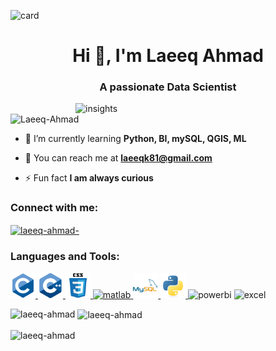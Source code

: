 
![card](https://github.com/LaeeqAhmad88/LaeeqAhmad88/assets/143387882/c52cad4b-6dff-447c-ae4d-f24c04d6689a)

<h1 align="center">Hi 👋, I'm Laeeq Ahmad</h1>
<h3 align="center">A passionate Data Scientist</h3>

<img align="right" alt="insights" width="400" src="https://cdn.dribbble.com/users/980520/screenshots/2859415/monitoring.gif"> 

<p align="left"> <img src="https://komarev.com/ghpvc/?username=laeeq-ahmad&label=Profile%20views&color=0e75b6&style=flat" alt="Laeeq-Ahmad" /> </p>

- 🌱 I’m currently learning **Python, BI, mySQL, QGIS, ML**

- 💬 You can reach me at **laeeqk81@gmail.com**

- ⚡ Fun fact **I am always curious**

<h3 align="left">Connect with me:</h3>
<p align="left">
<a href="https://linkedin.com/in/laeeq-ahmad-57a30a39" target="blank"><img align="center" src="https://raw.githubusercontent.com/rahuldkjain/github-profile-readme-generator/master/src/images/icons/Social/linked-in-alt.svg" alt="laeeq-ahmad-" height="30" width="40" /></a>
</p>

<h3 align="left">Languages and Tools:</h3>
<p align="left"> <a href="https://www.cprogramming.com/" target="_blank" rel="noreferrer"> <img src="https://raw.githubusercontent.com/devicons/devicon/master/icons/c/c-original.svg" alt="c" width="40" height="40"/> </a> <a href="https://www.w3schools.com/cpp/" target="_blank" rel="noreferrer"> <img src="https://raw.githubusercontent.com/devicons/devicon/master/icons/cplusplus/cplusplus-original.svg" alt="cplusplus" width="40" height="40"/> </a> <a href="https://www.w3schools.com/css/" target="_blank" rel="noreferrer"> <img src="https://raw.githubusercontent.com/devicons/devicon/master/icons/css3/css3-original-wordmark.svg" alt="css3" width="40" height="40"/> </a> <a href="https://www.mathworks.com/" target="_blank" rel="noreferrer"> <img src="https://upload.wikimedia.org/wikipedia/commons/2/21/Matlab_Logo.png" alt="matlab" width="40" height="40"/> </a> <a href="https://www.mysql.com/" target="_blank" rel="noreferrer"> <img src="https://raw.githubusercontent.com/devicons/devicon/master/icons/mysql/mysql-original-wordmark.svg" alt="mysql" width="40" height="40"/> </a> <a href="https://www.python.org" target="_blank" rel="noreferrer"> <img src="https://raw.githubusercontent.com/devicons/devicon/master/icons/python/python-original.svg" alt="python" width="40" height="40"/> </a> <img src="https://1000logos.net/wp-content/uploads/2022/12/Power-BI-Logo-2013.png" alt="powerbi" width="40" height="40"/> </a> 
<img src="https://logodownload.org/wp-content/uploads/2020/04/excel-logo-1.png" alt="excel" width="40" height="40"/> </a> </p>

<p><img align="left" src="https://github-readme-stats.vercel.app/api/top-langs?username=laeeqahmad88&show_icons=true&locale=en&layout=compact" alt="laeeq-ahmad" /></p>

<p>&nbsp;<img align="center" src="https://github-readme-stats.vercel.app/api?username=laeeqahmad88&show_icons=true&locale=en" alt="laeeq-ahmad" /></p>

<p><img align="center" src="https://github-readme-streak-stats.herokuapp.com/?user=laeeqahmad88&" alt="laeeq-ahmad" /></p>
